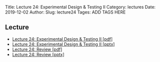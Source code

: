 Title: Lecture 24: Experimental Design & Testing II
Category: lectures
Date: 2019-12-02
Author: 
Slug: lecture24
Tages: ADD TAGS HERE


## Lecture

- [Lecture 24: Experimental Design & Testing II [pdf]]({attach}presentation/Lecture24_ABTesting2.pdf)
- [Lecture 24: Experimental Design & Testing II [pptx]]({attach}presentation/Lecture24_ABTesting2.pptx)
- [Lecture 24: Review [pdf]]({attach}presentation/Lecture24_Review.pdf)
- [Lecture 24: Review [pptx]]({attach}presentation/Lecture24_Review.pptx)
